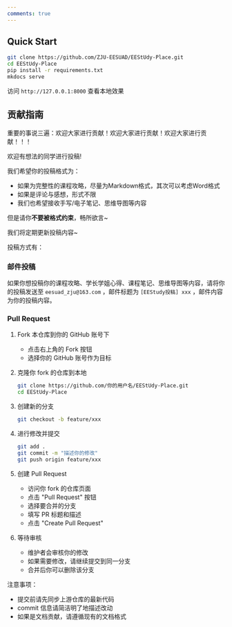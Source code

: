 ```yaml
---
comments: true
---
```



## Quick Start

```bash
git clone https://github.com/ZJU-EESUAD/EEStUdy-Place.git
cd EEStUdy-Place
pip install -r requirements.txt
mkdocs serve
```

访问 `http://127.0.0.1:8000` 查看本地效果


## 贡献指南

重要的事说三遍：欢迎大家进行贡献！欢迎大家进行贡献！欢迎大家进行贡献！！！


欢迎有想法的同学进行投稿!

我们希望你的投稿格式为：

* 如果为完整性的课程攻略，尽量为Markdown格式，其次可以考虑Word格式
* 如果是评论与感想，形式不限
* 我们也希望接收手写/电子笔记、思维导图等内容

但是请你**不要被格式约束**，畅所欲言~


我们将定期更新投稿内容~


投稿方式有：





### 邮件投稿
如果你想投稿你的课程攻略、学长学姐心得、课程笔记、思维导图等内容，请将你的投稿发送至 `eesuad_zju@163.com` ，邮件标题为 `[EEStudy投稿] xxx` ，邮件内容为你的投稿内容。


### Pull Request
1. Fork 本仓库到你的 GitHub 账号下
   - 点击右上角的 Fork 按钮
   - 选择你的 GitHub 账号作为目标

2. 克隆你 fork 的仓库到本地
   ```bash
   git clone https://github.com/你的用户名/EEStUdy-Place.git
   cd EEStUdy-Place
   ```

3. 创建新的分支
   ```bash
   git checkout -b feature/xxx
   ```

4. 进行修改并提交
   ```bash
   git add .
   git commit -m "描述你的修改"
   git push origin feature/xxx
   ```

5. 创建 Pull Request
   - 访问你 fork 的仓库页面
   - 点击 "Pull Request" 按钮
   - 选择要合并的分支
   - 填写 PR 标题和描述
   - 点击 "Create Pull Request"

6. 等待审核
   - 维护者会审核你的修改
   - 如果需要修改，请继续提交到同一分支
   - 合并后你可以删除该分支

注意事项：

- 提交前请先同步上游仓库的最新代码
- commit 信息请简洁明了地描述改动
- 如果是文档贡献，请遵循现有的文档格式